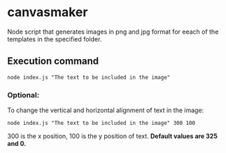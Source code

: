 # canvasmaker

Node script that generates images in png and jpg format for eeach of the templates in the specified folder. 

## Execution command

```
node index.js "The text to be included in the image"
```

### Optional:

To change the vertical and horizontal alignment of text in the image:

```
node index.js "The text to be included in the image" 300 100
```
300 is the x position, 100 is the y position of text. **Default values are 325 and 0.** 
